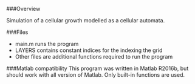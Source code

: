 ###Overview

Simulation of a cellular growth modelled as a cellular automata.

###Files
* main.m runs the program
* LAYERS contains constant indices for the indexing the grid
* Other files are additional functions required to run the program

###Matlab compatibility
This program was written in Matlab R2016b, but should work with all version of Matlab. Only built-in functions are used.
